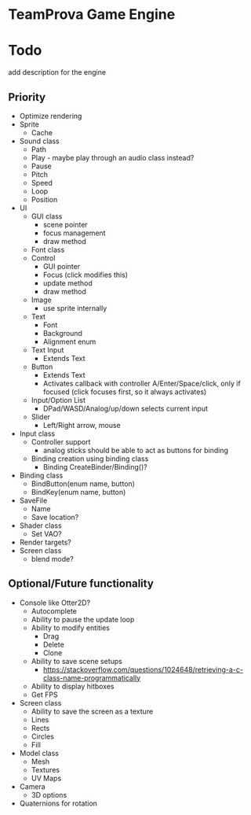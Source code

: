 # TeamProva Game Engine

# Todo

add description for the engine

## Priority
* Optimize rendering
* Sprite
    * Cache
* Sound class
    * Path
    * Play - maybe play through an audio class instead?
    * Pause
    * Pitch
    * Speed
    * Loop
    * Position
* UI
    * GUI class
        * scene pointer
        * focus management
        * draw method
    * Font class
    * Control
        * GUI pointer
        * Focus (click modifies this)
        * update method
        * draw method
    * Image
        * use sprite internally
    * Text
        * Font
        * Background
        * Alignment enum
    * Text Input
        * Extends Text
    * Button
        * Extends Text
        * Activates callback with controller A/Enter/Space/click, only if focused (click focuses first, so it always activates)
    * Input/Option List
        * DPad/WASD/Analog/up/down selects current input
    * Slider
        * Left/Right arrow, mouse
* Input class
    * Controller support
        * analog sticks should be able to act as buttons for binding
    * Binding creation using binding class
        * Binding CreateBinder/Binding()?
* Binding class
    * BindButton(enum name, button)
    * BindKey(enum name, button)
* SaveFile
    * Name
    * Save location?
* Shader class
    * Set VAO?
* Render targets?
* Screen class
    * blend mode?

## Optional/Future functionality
* Console like Otter2D?
    * Autocomplete
    * Ability to pause the update loop
    * Ability to modify entities
        * Drag
        * Delete
        * Clone
    * Ability to save scene setups
        * https://stackoverflow.com/questions/1024648/retrieving-a-c-class-name-programmatically
    * Ability to display hitboxes
    * Get FPS
* Screen class
    * Ability to save the screen as a texture
    * Lines
    * Rects
    * Circles
    * Fill
* Model class
    * Mesh
    * Textures
    * UV Maps
* Camera
    * 3D options
* Quaternions for rotation